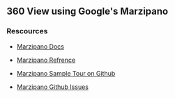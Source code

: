 ## 360 View using Google's Marzipano


### Rescources

- [Marzipano Docs](https://www.marzipano.net/docs.html)

- [Marzipano Refrence](https://www.marzipano.net/reference/index.html)

- [Marzipano Sample Tour on Github](https://github.com/google/marzipano/tree/master/demos/sample-tour)

- [Marzipano Github Issues](https://github.com/google/marzipano/issues)